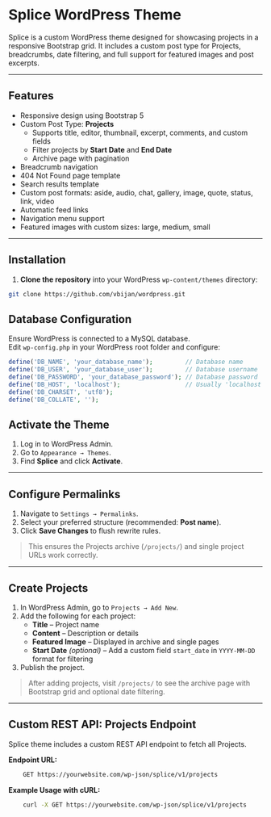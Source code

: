 # Splice WordPress Theme

Splice is a custom WordPress theme designed for showcasing projects in a responsive Bootstrap grid. It includes a custom post type for Projects, breadcrumbs, date filtering, and full support for featured images and post excerpts.

---
## **Features**

- Responsive design using Bootstrap 5
- Custom Post Type: **Projects**
  - Supports title, editor, thumbnail, excerpt, comments, and custom fields
  - Filter projects by **Start Date** and **End Date**
  - Archive page with pagination
- Breadcrumb navigation
- 404 Not Found page template
- Search results template
- Custom post formats: aside, audio, chat, gallery, image, quote, status, link, video
- Automatic feed links
- Navigation menu support
- Featured images with custom sizes: large, medium, small

---
## **Installation**

1. **Clone the repository** into your WordPress `wp-content/themes` directory:

```bash
git clone https://github.com/vbijan/wordpress.git
```
## **Database Configuration**

Ensure WordPress is connected to a MySQL database.  
Edit `wp-config.php` in your WordPress root folder and configure:

```php
define('DB_NAME', 'your_database_name');         // Database name
define('DB_USER', 'your_database_user');         // Database username
define('DB_PASSWORD', 'your_database_password'); // Database password
define('DB_HOST', 'localhost');                  // Usually 'localhost'
define('DB_CHARSET', 'utf8');
define('DB_COLLATE', '');
```
## **Activate the Theme**

1. Log in to WordPress Admin.  
2. Go to `Appearance → Themes`.  
3. Find **Splice** and click **Activate**.

---

## **Configure Permalinks**

1. Navigate to `Settings → Permalinks`.  
2. Select your preferred structure (recommended: **Post name**).  
3. Click **Save Changes** to flush rewrite rules.  

> This ensures the Projects archive (`/projects/`) and single project URLs work correctly.

---

## **Create Projects**

1. In WordPress Admin, go to `Projects → Add New`.  
2. Add the following for each project:
   - **Title** – Project name  
   - **Content** – Description or details  
   - **Featured Image** – Displayed in archive and single pages  
   - **Start Date** *(optional)* – Add a custom field `start_date` in `YYYY-MM-DD` format for filtering  
3. Publish the project.  

> After adding projects, visit `/projects/` to see the archive page with Bootstrap grid and optional date filtering.

---

## **Custom REST API: Projects Endpoint**

Splice theme includes a custom REST API endpoint to fetch all Projects.

**Endpoint URL:**
```bash
    GET https://yourwebsite.com/wp-json/splice/v1/projects
```
**Example Usage with cURL:**

```bash
    curl -X GET https://yourwebsite.com/wp-json/splice/v1/projects
```